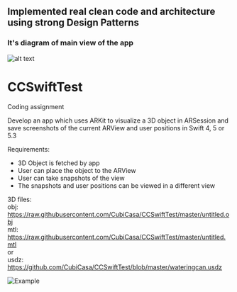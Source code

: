 ## Implemented real clean code and architecture using strong Design Patterns
### It's diagram of main view of the app
![alt text](http://s15.picofile.com/file/8410119642/CubiCasa_App_Diagram.png)





# CCSwiftTest
Coding assignment

Develop an app which uses ARKit to visualize a 3D object in ARSession and save screenshots of the current ARView and user positions in 
Swift 4, 5 or 5.3

Requirements:
- 3D Object is fetched by app
- User can place the object to the ARView
- User can take snapshots of the view
- The snapshots and user positions can be viewed in a different view

3D files:   
obj: https://raw.githubusercontent.com/CubiCasa/CCSwiftTest/master/untitled.obj  
mtl: https://raw.githubusercontent.com/CubiCasa/CCSwiftTest/master/untitled.mtl  
or  
usdz: https://github.com/CubiCasa/CCSwiftTest/blob/master/wateringcan.usdz  

![Example](Untitled.png)

